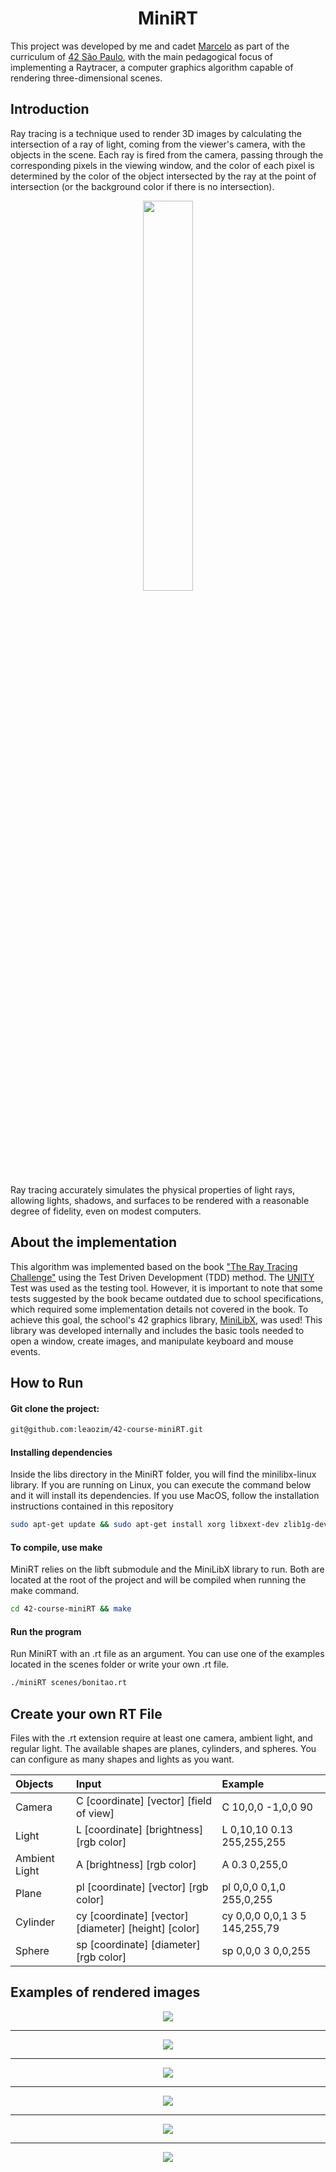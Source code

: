 <h1 align=center>MiniRT</h1>

This project was developed by me and cadet  <a href="https://github.com/meritissimo1">Marcelo</a> as part of the curriculum of <a href="https://github.com/42sp">42 São Paulo</a>, with the main pedagogical focus of implementing a Raytracer, a computer graphics algorithm capable of rendering three-dimensional scenes.

## Introduction
Ray tracing is a technique used to render 3D images by calculating the intersection of a ray of light, coming from the viewer's camera, with the objects in the scene. Each ray is fired from the camera, passing through the corresponding pixels in the viewing window, and the color of each pixel is determined by the color of the object intersected by the ray at the point of intersection (or the background color if there is no intersection).
<p align="center">
  <img align="center" src="https://github.com/leaozim/42-course-miniRT/blob/main/images/ray.jpeg" width="40%" />
</p>
Ray tracing accurately simulates the physical properties of light rays, allowing lights, shadows, and surfaces to be rendered with a reasonable degree of fidelity, even on modest computers.

## About the implementation

This algorithm was implemented based on the book <a href="http://raytracerchallenge.com/">"The Ray Tracing Challenge"</a> using the Test Driven Development (TDD) method. The <a href="https://github.com/ThrowTheSwitch/Unity">UNITY</a> Test was used as the testing tool. However, it is important to note that some tests suggested by the book became outdated due to school specifications, which required some implementation details not covered in the book.
To achieve this goal, the school's 42 graphics library, <a href="https://github.com/42Paris/minilibx-linux">MiniLibX</a>, was used! This library was developed internally and includes the basic tools needed to open a window, create images, and manipulate keyboard and mouse events.

## How to Run 

#### Git clone the project:
```sh
git@github.com:leaozim/42-course-miniRT.git
```
#### Installing dependencies
Inside the libs directory in the MiniRT folder, you will find the minilibx-linux library. If you are running on Linux, you can execute the command below and it will install its dependencies. If you use MacOS, follow the installation instructions contained in this repository 
```sh
sudo apt-get update && sudo apt-get install xorg libxext-dev zlib1g-dev
```
#### To compile, use make
MiniRT relies on the libft submodule and the MiniLibX library to run. Both are located at the root of the project and will be compiled when running the make command.
```sh
cd 42-course-miniRT && make
```
#### Run the program
Run MiniRT with an .rt file as an argument. You can use one of the examples located in the scenes folder or write your own .rt file.
```sh
./miniRT scenes/bonitao.rt
```
## Create your own RT File
Files with the .rt extension require at least one camera, ambient light, and regular light. The available shapes are planes, cylinders, and spheres. You can configure as many shapes and lights as you want.

| **Objects**   | **Input**                                            | **Example**                  |
| :----         | :--------------------------------------------------- | :--------------------------- |
| Camera        | C  [coordinate] [vector] [field of view]             | C  10,0,0 -1,0,0 90         |
| Light         | L  [coordinate] [brightness] [rgb color]             | L 0,10,10 0.13 255,255,255  |
| Ambient Light | A  [brightness] [rgb color]                          | A  0.3 0,255,0               |
| Plane         | pl [coordinate] [vector] [rgb color]                 | pl 0,0,0 0,1,0 255,0,255     |
| Cylinder      | cy [coordinate] [vector] [diameter] [height] [color] | cy 0,0,0 0,0,1 3 5 145,255,79 |
| Sphere        | sp [coordinate] [diameter] [rgb color]               | sp 0,0,0 3 0,0,255           |




## Examples of rendered images

<p align=center>
<img align="center"  src="https://github.com/leaozim/42-course-miniRT/blob/main/images/brightness2.png"</>
</p>

___

<p align=center>
<img align="center" src="https://github.com/leaozim/42-course-miniRT/blob/main/images/rodrigo.png"</>
</p>

___

<p align=center>
<img align="center" src="https://github.com/leaozim/42-course-miniRT/blob/main/images/room.png"</>
</p>

___

<p align=center>
<img align="center"  src="https://github.com/leaozim/42-course-miniRT/blob/main/images/man.png"</>
</p>

___

<p align=center>
<img align="center"  src="https://github.com/leaozim/42-course-miniRT/blob/main/images/lights_in_the_spheres.png"</>
</p>

___

<p align=center>
<img align="center"  src="https://github.com/leaozim/42-course-miniRT/blob/main/images/doidao.png"</>
</p>

